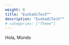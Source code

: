 ```yaml
---
weight: 0
title: "EuskadiTech™"
description: "EuskadiTech™"
# categories: ["Theme"]
---
```


Hola, Mundo

